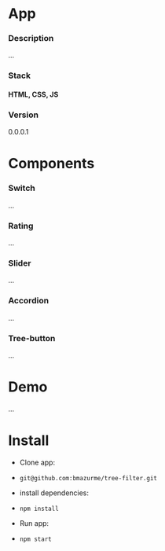 # App

### Description
...

### Stack
#### HTML, CSS, JS

### Version
0.0.0.1

# Components

### Switch
...

### Rating
...

### Slider
...

### Accordion
...

### Tree-button
...

# Demo
...

# Install

* Clone app:

* `git@github.com:bmazurme/tree-filter.git`

* install dependencies:

* `npm install`

* Run app:

* `npm start`
